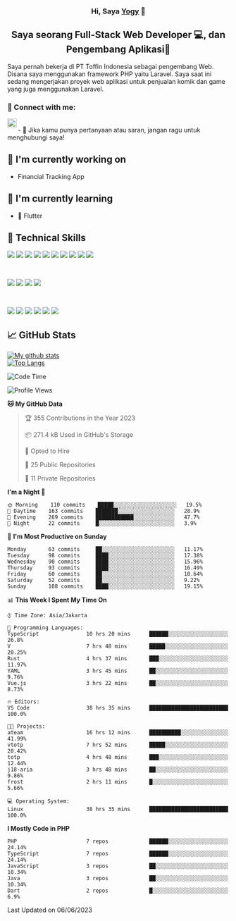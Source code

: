 <h3 align="center">
Hi, Saya <a href="#" target="_blank" rel="noreferrer">Yogy</a> 👋
</h3>

<h2 align="center">
Saya seorang Full-Stack Web Developer 💻, dan Pengembang Aplikasi📱
</h2>

Saya pernah bekerja di PT Toffin Indonesia sebagai pengembang Web. Disana saya menggunakan framework PHP yaitu Laravel. Saya saat ini sedang mengerjakan proyek web aplikasi untuk penjualan komik dan game yang juga menggunakan Laravel.

### 🤝 Connect with me:

<a href="https://www.linkedin.com/in/yogyphang/"><img align="left" src="https://raw.githubusercontent.com/yushi1007/yushi1007/main/images/linkedin.svg" alt="Nothing628 | LinkedIn" width="21px"/></a>
<!-- <a href="https://instagram.com/yushi.95"><img align="left" src="https://raw.githubusercontent.com/yushi1007/yushi1007/main/images/instagram.svg" alt="Nothing628 | Instagram" width="21px"/></a> -->
</br>
- 💬 Jika kamu punya pertanyaan atau saran, jangan ragu untuk menghubungi saya!

## 🔭 I'm currently working on

- Financial Tracking App

## 🌱 I'm currently learning

- 📱 Flutter

## 💼 Technical Skills

![](https://img.shields.io/badge/Code-Vue-informational?style=flat&logo=vue.js&color=4FC08D)
![](https://img.shields.io/badge/Code-React-informational?style=flat&logo=react&color=61DAFB)
![](https://img.shields.io/badge/Code-Redux-informational?style=flat&logo=Redux&color=764ABC)
![](https://img.shields.io/badge/Code-JavaScript-informational?style=flat&logo=JavaScript&color=F7DF1E)
![](https://img.shields.io/badge/Code-Typescript-informational?style=flat&logo=TypeScript&color=3178C6)
![](https://img.shields.io/badge/Code-HTML5-informational?style=flat&logo=HTML5&color=E34F26)
![](https://img.shields.io/badge/Code-PostgreSQL-informational?style=flat&logo=PostgreSQL&color=336791)
![](https://img.shields.io/badge/Code-SQLite-informational?style=flat&logo=SQLite&color=003B57)
![](https://img.shields.io/badge/Code-PHP-informational?style=flat&logo=php&color=777BB4)
![](https://img.shields.io/badge/Code-CSharp-informational?style=flat&logo=C%20Sharp&color=239120)

</br>

![](https://img.shields.io/badge/Style-Bootstrap-informational?style=flat&logo=Bootstrap&color=7952B3)
![](https://img.shields.io/badge/Style-CSS3-informational?style=flat&logo=CSS3&color=1572B6)
![](https://img.shields.io/badge/Style-styled--components-informational?style=flat&logo=styled-components&color=DB7093)
![](https://img.shields.io/badge/Style-Material--UI-informational?style=flat&logo=Material-UI&color=0081CB)


</br>

![](https://img.shields.io/badge/Tools-Figma-informational?style=flat&logo=Figma&color=F24E1E)
![](https://img.shields.io/badge/Tools-NPM-informational?style=flat&logo=NPM&color=CB3837)
![](https://img.shields.io/badge/Tools-Yarn-informational?style=flat&logo=Yarn&color=2C8EBB)
![](https://img.shields.io/badge/Tools-Postman-informational?style=flat&logo=Postman&color=FF6C37)
![](https://img.shields.io/badge/Tools-Git-informational?style=flat&logo=Git&color=F05032)
![](https://img.shields.io/badge/Tools-GitHub-informational?style=flat&logo=GitHub&color=181717)

## 📈 GitHub Stats 

[![My github stats](https://github-readme-stats.vercel.app/api?username=nothing628)](https://github.com/nothing628)
</br>
[![Top Langs](https://github-readme-stats.vercel.app/api/top-langs/?username=nothing628)](https://github.com/nothing628)
</br>

<!--START_SECTION:waka-->
![Code Time](http://img.shields.io/badge/Code%20Time-939%20hrs%2054%20mins-blue)

![Profile Views](http://img.shields.io/badge/Profile%20Views-0-blue)

**🐱 My GitHub Data** 

> 🏆 355 Contributions in the Year 2023
 > 
> 📦 271.4 kB Used in GitHub's Storage 
 > 
> 💼 Opted to Hire
 > 
> 📜 25 Public Repositories 
 > 
> 🔑 11 Private Repositories  
 > 
**I'm a Night 🦉** 

```text
🌞 Morning    110 commits    █████░░░░░░░░░░░░░░░░░░░░   19.5% 
🌆 Daytime    163 commits    ███████░░░░░░░░░░░░░░░░░░   28.9% 
🌃 Evening    269 commits    ████████████░░░░░░░░░░░░░   47.7% 
🌙 Night      22 commits     █░░░░░░░░░░░░░░░░░░░░░░░░   3.9%

```
📅 **I'm Most Productive on Sunday** 

```text
Monday       63 commits     ██░░░░░░░░░░░░░░░░░░░░░░░   11.17% 
Tuesday      98 commits     ████░░░░░░░░░░░░░░░░░░░░░   17.38% 
Wednesday    90 commits     ████░░░░░░░░░░░░░░░░░░░░░   15.96% 
Thursday     93 commits     ████░░░░░░░░░░░░░░░░░░░░░   16.49% 
Friday       60 commits     ██░░░░░░░░░░░░░░░░░░░░░░░   10.64% 
Saturday     52 commits     ██░░░░░░░░░░░░░░░░░░░░░░░   9.22% 
Sunday       108 commits    ████░░░░░░░░░░░░░░░░░░░░░   19.15%

```


📊 **This Week I Spent My Time On** 

```text
⌚︎ Time Zone: Asia/Jakarta

💬 Programming Languages: 
TypeScript               10 hrs 20 mins      ██████░░░░░░░░░░░░░░░░░░░   26.8% 
V                        7 hrs 48 mins       █████░░░░░░░░░░░░░░░░░░░░   20.25% 
Rust                     4 hrs 37 mins       ███░░░░░░░░░░░░░░░░░░░░░░   11.97% 
YAML                     3 hrs 45 mins       ██░░░░░░░░░░░░░░░░░░░░░░░   9.76% 
Vue.js                   3 hrs 22 mins       ██░░░░░░░░░░░░░░░░░░░░░░░   8.73%

🔥 Editors: 
VS Code                  38 hrs 35 mins      █████████████████████████   100.0%

🐱‍💻 Projects: 
ateam                    16 hrs 12 mins      ██████████░░░░░░░░░░░░░░░   41.99% 
vtotp                    7 hrs 52 mins       █████░░░░░░░░░░░░░░░░░░░░   20.42% 
totp                     4 hrs 48 mins       ███░░░░░░░░░░░░░░░░░░░░░░   12.44% 
j18-aria                 3 hrs 48 mins       ██░░░░░░░░░░░░░░░░░░░░░░░   9.86% 
frost                    2 hrs 11 mins       █░░░░░░░░░░░░░░░░░░░░░░░░   5.66%

💻 Operating System: 
Linux                    38 hrs 35 mins      █████████████████████████   100.0%

```

**I Mostly Code in PHP** 

```text
PHP                      7 repos             ██████░░░░░░░░░░░░░░░░░░░   24.14% 
TypeScript               7 repos             ██████░░░░░░░░░░░░░░░░░░░   24.14% 
JavaScript               3 repos             ██░░░░░░░░░░░░░░░░░░░░░░░   10.34% 
Java                     3 repos             ██░░░░░░░░░░░░░░░░░░░░░░░   10.34% 
Dart                     2 repos             █░░░░░░░░░░░░░░░░░░░░░░░░   6.9%

```



 Last Updated on 06/06/2023
<!--END_SECTION:waka-->

<!--
Saya 
I love the entire process of developing creative websites. I love the challenge of finding caches and spending time to meet new people. Learning how people hide things and where people are likely to look.

**nothing628/nothing628** is a ✨ _special_ ✨ repository because its `README.md` (this file) appears on your GitHub profile.

Here are some ideas to get you started:

- 🔭 I’m currently working on ...
- 🌱 I’m currently learning ...
- 👯 I’m looking to collaborate on ...
- 🤔 I’m looking for help with ...
- 💬 Ask me about ...
- 📫 How to reach me: ...
- 😄 Pronouns: ...
- ⚡ Fun fact: ...
-->
